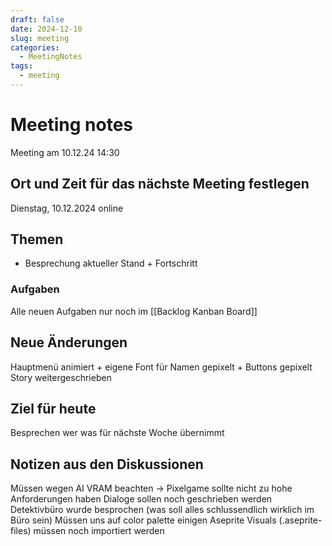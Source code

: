 ```yaml
---
draft: false
date: 2024-12-10
slug: meeting
categories:
  - MeetingNotes
tags:
  - meeting
---
```



# Meeting notes

Meeting am 10.12.24 14:30


## Ort und Zeit für das nächste Meeting festlegen

Dienstag, 10.12.2024 online

## Themen
- Besprechung aktueller Stand + Fortschritt

### Aufgaben

Alle neuen Aufgaben nur noch im [[Backlog Kanban Board]]

## Neue Änderungen
Hauptmenü animiert + eigene Font für Namen gepixelt + Buttons gepixelt
Story weitergeschrieben


## Ziel für heute
Besprechen wer was für nächste Woche übernimmt

## Notizen aus den Diskussionen
Müssen wegen AI VRAM beachten -> Pixelgame sollte nicht zu hohe Anforderungen haben
Dialoge sollen noch geschrieben werden
Detektivbüro wurde besprochen (was soll alles schlussendlich wirklich im Büro sein)
Müssen uns auf color palette einigen
Aseprite Visuals (.aseprite-files) müssen noch importiert werden








